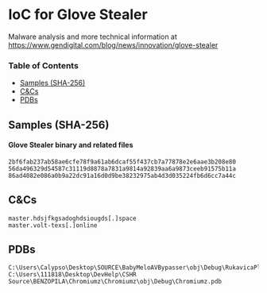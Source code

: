 # IoC for Glove Stealer

Malware analysis and more technical information at <https://www.gendigital.com/blog/news/innovation/glove-stealer>

### Table of Contents
* [Samples (SHA-256)](#samples-sha-256)
* [C&Cs](#cnc)
* [PDBs](#pdbs)
## Samples (SHA-256)
#### Glove Stealer binary and related files
```
2bf6fab237ab58ae6cfe78f9a61ab6dcaf55f437cb7a77878e2e6aae3b208e80
56da496329d54587c31119d8878a7831a9814a92839aa6a9873ceeb91575b11a
86ad4082e086a0b9a22dc91a16d0d9be38232975ab4d3d035224fb6d6cc7a44c
```

## C&Cs
```
master.hdsjfkgsadoghdsiougds[.]space
master.volt-texs[.]online
```

## PDBs
```
C:\Users\Calypso\Desktop\SOURCE\BabyMeloAVBypasser\obj\Debug\RukavicaPlyashet.pdb
C:\Users\111818\Desktop\DevHelp\CSHR Source\BENZOPILA\Chromiumz\Chromiumz\obj\Debug\Chromiumz.pdb
```
